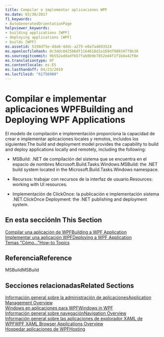 ```yaml
---
title: Compilar e implementar aplicaciones WPF
ms.date: 03/30/2017
f1_keywords:
- AutoGeneratedOrientationPage
helpviewer_keywords:
- building applications [WPF]
- deploying applications [WPF]
- builds [WPF]
ms.assetid: 5198df5e-dda0-4ddc-a275-e0a7a4693524
ms.openlocfilehash: 0c3ddc042586df1164618d2a169df98934779b30
ms.sourcegitcommit: 9b552addadfb57fab0b9e7852ed4f1f1b8a42f8e
ms.translationtype: HT
ms.contentlocale: es-ES
ms.lasthandoff: 04/23/2019
ms.locfileid: "61756980"
---
```

# <a name="building-and-deploying-wpf-applications"></a><span data-ttu-id="08bed-102">Compilar e implementar aplicaciones WPF</span><span class="sxs-lookup"><span data-stu-id="08bed-102">Building and Deploying WPF Applications</span></span>
<span data-ttu-id="08bed-103">El modelo de compilación e implementación proporciona la capacidad de crear e implementar aplicaciones locales y remotos, incluidos los siguientes:</span><span class="sxs-lookup"><span data-stu-id="08bed-103">The build and deployment model provides the capability to build and deploy applications locally and remotely, including the following:</span></span>  
  
- <span data-ttu-id="08bed-104">MSBuild: .NET de compilación del sistema que se encuentra en el espacio de nombres Microsoft.Build.Tasks.Windows.</span><span class="sxs-lookup"><span data-stu-id="08bed-104">MSBuild: the .NET build system located in the Microsoft.Build.Tasks.Windows namespace.</span></span>  
  
- <span data-ttu-id="08bed-105">Recursos: trabajar con recursos de la interfaz de usuario.</span><span class="sxs-lookup"><span data-stu-id="08bed-105">Resources: working with UI resources.</span></span>  
  
- <span data-ttu-id="08bed-106">Implementación de ClickOnce: la publicación e implementación sistema .NET.</span><span class="sxs-lookup"><span data-stu-id="08bed-106">ClickOnce Deployment: the .NET publishing and deployment system.</span></span>  
  
## <a name="in-this-section"></a><span data-ttu-id="08bed-107">En esta sección</span><span class="sxs-lookup"><span data-stu-id="08bed-107">In This Section</span></span>  
 [<span data-ttu-id="08bed-108">Compilar una aplicación de WPF</span><span class="sxs-lookup"><span data-stu-id="08bed-108">Building a WPF Application</span></span>](building-a-wpf-application-wpf.md)  
 [<span data-ttu-id="08bed-109">Implementar una aplicación WPF</span><span class="sxs-lookup"><span data-stu-id="08bed-109">Deploying a WPF Application</span></span>](deploying-a-wpf-application-wpf.md)  
 [<span data-ttu-id="08bed-110">Temas "Cómo..."</span><span class="sxs-lookup"><span data-stu-id="08bed-110">How-to Topics</span></span>](build-and-deploy-how-to-topics.md)  
  
## <a name="reference"></a><span data-ttu-id="08bed-111">Referencia</span><span class="sxs-lookup"><span data-stu-id="08bed-111">Reference</span></span>  
 <span data-ttu-id="08bed-112">MSBuild</span><span class="sxs-lookup"><span data-stu-id="08bed-112">MSBuild</span></span>  
  
## <a name="related-sections"></a><span data-ttu-id="08bed-113">Secciones relacionadas</span><span class="sxs-lookup"><span data-stu-id="08bed-113">Related Sections</span></span>  
 [<span data-ttu-id="08bed-114">Información general sobre la administración de aplicaciones</span><span class="sxs-lookup"><span data-stu-id="08bed-114">Application Management Overview</span></span>](application-management-overview.md)  
  [<span data-ttu-id="08bed-115">Windows en aplicaciones para WPF</span><span class="sxs-lookup"><span data-stu-id="08bed-115">Windows in WPF</span></span>](windows-in-wpf-applications.md)  
  [<span data-ttu-id="08bed-116">Información general sobre navegación</span><span class="sxs-lookup"><span data-stu-id="08bed-116">Navigation Overview</span></span>](navigation-overview.md)  
  [<span data-ttu-id="08bed-117">Información general sobre las aplicaciones de explorador XAML de WPF</span><span class="sxs-lookup"><span data-stu-id="08bed-117">WPF XAML Browser Applications Overview</span></span>](wpf-xaml-browser-applications-overview.md)  
  [<span data-ttu-id="08bed-118">Hospedar aplicaciones de WPF</span><span class="sxs-lookup"><span data-stu-id="08bed-118">Hosting</span></span>](hosting-wpf-applications.md)
